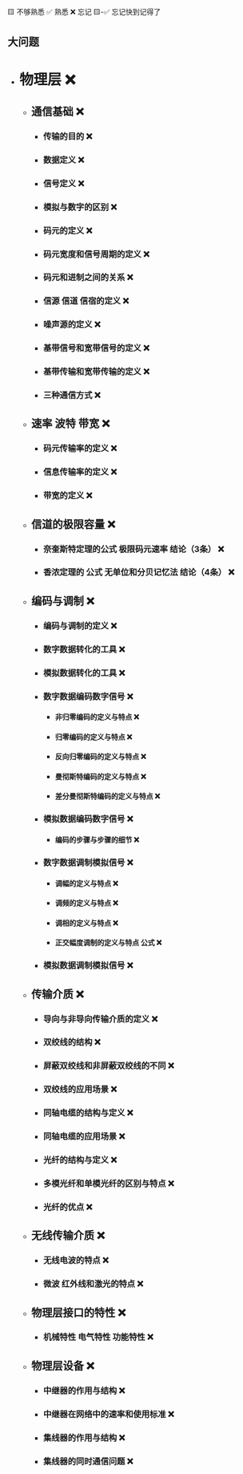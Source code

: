 🟨 不够熟悉  ✅ 熟悉  ❌ 忘记  🟨-✅ 忘记快到记得了

## 大问题
- # 物理层 ❌
  - ## 通信基础 ❌
    - ### 传输的目的 ❌
    - ### 数据定义 ❌
    - ### 信号定义 ❌
    - ### 模拟与数字的区别 ❌
    - ### 码元的定义 ❌
    - ### 码元宽度和信号周期的定义 ❌
    - ### 码元和进制之间的关系 ❌
    - ### 信源 信道 信宿的定义 ❌
    - ### 噪声源的定义 ❌
    - ### 基带信号和宽带信号的定义 ❌
    - ### 基带传输和宽带传输的定义 ❌
    - ### 三种通信方式 ❌
  - ## 速率 波特 带宽 ❌
    - ### 码元传输率的定义 ❌
    - ### 信息传输率的定义 ❌
    - ### 带宽的定义 ❌
  - ## 信道的极限容量 ❌
    - ### 奈奎斯特定理的公式 极限码元速率 结论（3条） ❌
    - ### 香浓定理的 公式 无单位和分贝记忆法 结论（4条） ❌
  - ## 编码与调制 ❌
    - ### 编码与调制的定义 ❌
    - ### 数字数据转化的工具 ❌
    - ### 模拟数据转化的工具 ❌
    - ### 数字数据编码数字信号 ❌
      - #### 非归零编码的定义与特点 ❌
      - #### 归零编码的定义与特点 ❌
      - #### 反向归零编码的定义与特点 ❌
      - #### 曼彻斯特编码的定义与特点 ❌
      - #### 差分曼彻斯特编码的定义与特点 ❌
    - ### 模拟数据编码数字信号 ❌
      - #### 编码的步骤与步骤的细节 ❌
    - ### 数字数据调制模拟信号 ❌
      - #### 调幅的定义与特点 ❌
      - #### 调频的定义与特点 ❌
      - #### 调相的定义与特点 ❌
      - #### 正交幅度调制的定义与特点 公式 ❌
    - ### 模拟数据调制模拟信号 ❌
  - ## 传输介质 ❌
    - ### 导向与非导向传输介质的定义 ❌
    - ### 双绞线的结构 ❌
    - ### 屏蔽双绞线和非屏蔽双绞线的不同 ❌
    - ### 双绞线的应用场景 ❌
    - ### 同轴电缆的结构与定义 ❌
    - ### 同轴电缆的应用场景 ❌
    - ### 光纤的结构与定义 ❌
    - ### 多模光纤和单模光纤的区别与特点 ❌
    - ### 光纤的优点 ❌
  - ## 无线传输介质 ❌
    - ### 无线电波的特点 ❌
    - ### 微波 红外线和激光的特点 ❌
  - ## 物理层接口的特性 ❌
    - ### 机械特性 电气特性 功能特性 ❌
  - ## 物理层设备 ❌
    - ### 中继器的作用与结构 ❌
    - ### 中继器在网络中的速率和使用标准 ❌
    - ### 集线器的作用与结构 ❌
    - ### 集线器的同时通信问题 ❌